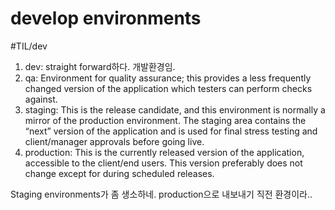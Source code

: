 # develop environments
#TIL/dev

1. dev: straight forward하다. 개발환경임. 
2. qa: Environment for quality assurance; this provides a less frequently changed version of the application which testers can perform checks against.
3. staging: This is the release candidate, and this environment is normally a mirror of the production environment. The staging area contains the “next” version of the application and is used for final stress testing and client/manager approvals before going live.
4. production: This is the currently released version of the application, accessible to the client/end users. This version preferably does not change except for during scheduled releases.


Staging environments가 좀 생소하네. production으로 내보내기 직전 환경이라.. 